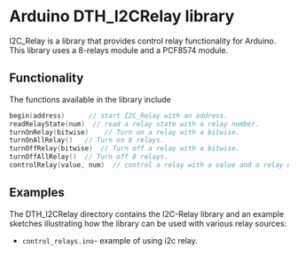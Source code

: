 # Arduino DTH_I2CRelay library
I2C_Relay is a library that provides control relay functionality for Arduino.
This library uses a 8-relays module  and a PCF8574 module.
## Functionality
The functions available in the library include
```c
begin(address)      // start I2C_Relay with an address.
readRelayState(num)  // read a relay state with a relay number. 
turnOnRelay(bitwise)    // Turn on a relay with a bitwise.
turnOnAllRelay()   // Turn on 8 relays.
turnOffRelay(bitwise)  // Turn off a relay with a bitwise.  
turnOffAllRelay()  // Turn off 8 relays.
controlRelay(value, num)  // control a relay with a value and a relay number.
```
## Examples
The DTH_I2CRelay directory contains the I2C-Relay library and an example sketches
illustrating how the library can be used with various relay sources:
- `control_relays.ino`- example of using i2c relay.  
